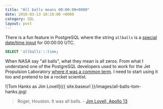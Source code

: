 ```yaml
---
title: "All balls means 00:00:00+0000"
date: 2016-03-13 10:18:00 +0000
category: SQL
layout: post
---
```

There is a fun feature in PostgreSQL where the string `allballs` is a [special date/time input](http://www.postgresql.org/docs/8.4/static/datatype-datetime.html#DATATYPE-DATETIME-SPECIAL-TABLE) for 00:00:00 UTC.

```sql
SELECT 'allballs'::time;
```

When NASA say "all balls", what they mean is all zeros. From what I understand one of the PostgreSQL developers used to work for the
Jet Propulsion Laboratory [where it was a common term](http://solarsystem.nasa.gov/basics/bsf2-3.php). I need to start using
it too and pretend to be a rocket scientist.

![Tom Hanks as Jim Lovell]({{ site.baseurl }}/images/all-balls-tom-hanks.jpg)

> Roger, Houston. It was all balls. - [Jim Lovell, Apollo 13](http://apollo13.spacelog.org/02:01:10:30/#log-line-177030)
